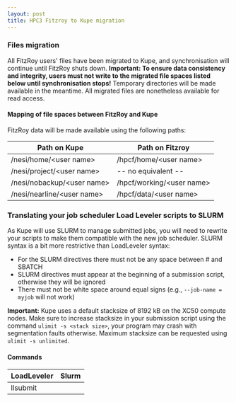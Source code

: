 ```yaml
---
layout: post
title: HPC3 Fitzroy to Kupe migration
---
```



### Files migration

All FitzRoy users' files have been migrated to Kupe, and synchronisation will continue until FitzRoy shuts down. **Important: To ensure data consistency and integrity, users must not write to the migrated file spaces listed below until synchronisation stops!** Temporary directories will be made available in the meantime. All migrated files are nonetheless available for read access.

#### Mapping of file spaces between FitzRoy and Kupe

FitzRoy data will be made available using the following paths:

| Path on Kupe                | Path on Fitzroy            |
|-----------------------------|----------------------------|
| /nesi/home/\<user name>     | /hpcf/home/\<user name>    |
| /nesi/project/\<user name>  | -- no equivalent --        |
| /nesi/nobackup/\<user name> | /hpcf/working/\<user name> |
| /nesi/nearline/\<user name> | /hpcf/data/\<user name>    |


### Translating your job scheduler Load Leveler scripts to SLURM

As Kupe will use SLURM to manage submitted jobs, you will need to rewrite your scripts to make them compatible with the new job scheduler. SLURM syntax is a bit more restrictive than LoadLeveler syntax:

* For the SLURM directives there must not be any space between # and SBATCH
* SLURM directives must appear at the beginning of a submission script, otherwise they will be ignored
* There must not be white space around equal signs (e.g., `--job-name = myjob` will not work)

**Important:** Kupe uses a default stacksize of 8192 kB on the XC50 compute nodes. Make sure to increase stacksize in your submission script using the command `ulimit -s <stack size>`, your program may crash with segmentation faults otherwise. Maximum stacksize can be requested using `ulimit -s unlimited`.

#### Commands

| LoadLeveler                                       |  Slurm                                          |
|---------------------------------------------------|-------------------------------------------------|
| llsubmit <script>                                 | sbatch <script>                                 |
| llcancel <job_id>                                 | scancel <job_id>                                |
| llq -u <user_name>                                | squeue -u <user_name>                           |

#### Script directives

| LoadLeveler                                       | Slurm                                           |
|---------------------------------------------------|-------------------------------------------------|
| #@ job_name = <job_name>                          | #SBATCH --job-name=<job_name>                   |
| #@ account_no = <account_no>                      | #SBATCH --account=<account_no>                  |
| #@ wall_clock_limit = <hh:mm:ss>                  | #SBATCH --time=<hh:mm:ss>                       |
| #@ output = <output_file>                         | #SBATCH --output=<output_file>                  |
| #@ error = <error_file>                           | #SBATCH --error=<error_file>                    |
| #@ class = <class_name>                           | #SBATCH --partition=<partition_name>            |
| #@ resources = ConsumableMemory(\<mem>gb)         | #SBATCH --mem-per-cpu=\<mem>G                   |
| #@ nodes = <no_nodes>                             | #SBATCH --nodes=<no_nodes>                      |
| #@ tasks_per_node = <no_ranks>                    | #SBATCH --ntasks-per-node=<no_ranks>            |
| #@ parallel_threads = <no_threads>                | #SBATCH --cpus-per-task=<no_threads>            |
| #@ node_usage = not_shared                        | #SBATCH --exclusive                             |
| #@ requirements = (Feature==="build_node_name")   | #SBATCH --constraint=build_node_name            |
| #@ network.MPI = <network_settings>               | #SBATCH --network=<network_settings>            |
| #@ job_type = parallel                            | NA                                              |
| #@ queue                                          | NA                                              |


#### Environment variables

| LoadLeveler                                       | Slurm                                           |
|---------------------------------------------------|-------------------------------------------------|
| $LOADL_STEP_INITDIR                               | $SLURM_SUMBIT_DIR                               |
| $LOADL_PROCESSOR_LIST                             | $SLURM_JOB_NODELIST                             |

#### mpiexec command

| Fitzroy                                           | Slurm                                           |
|---------------------------------------------------|-------------------------------------------------|
| poe                                               | srun                                            |


[Download a printable cheat-sheet](https://wiki.auckland.ac.nz/download/attachments/63145549/jobdescription-LoadLevelertoSlurm.pdf?version=2&modificationDate=1395888661806&api=v2 )

### Setting up Cylc tasks for SLURM

Here is an example of a Cylc task family that can be used for submitting tasks to the SLURM scheduler.

```
    [[XC50_SLURM]]
        pre-script = "ulimit -s unlimited"
        [[[job]]]
            batch system = slurm
        [[[directives]]]
            --partition = general
            --job-name = mytestjob
            --time = 02:00:00
            --mem-per-cpu = 4G
            --nodes = 4
            --ntasks = 80
            --cpus-per-task = 2
        [[[environment]]]]
            SLURM_EXCLUSIVE = ""    # Set --exclusive
            OMP_NUMTHREADS = 2      # Needs to be set in addition to --cpus-per-task
            OMP_STACKSIZE = 1g
```
Note that Cylc does not accept directives without further parameters, such as `--exclusive``. These can be set using SLURM's environment variables as shown in the example.
